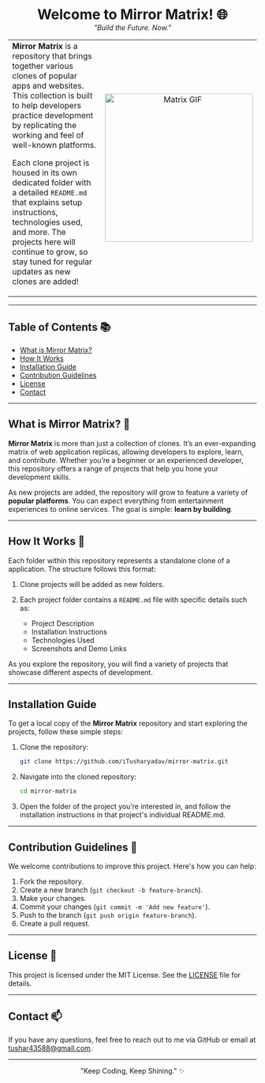<h1 align="center" style="margin-bottom: 0;">Welcome to Mirror Matrix! 🌐</h1>
<p align="center" style="margin-top: 0;"><em>"Build the Future. Now."</em></p>

<table>
  <tr>
    <td style="width: 50%; vertical-align: middle; text-align: left;">
      <strong>Mirror Matrix</strong> is a repository that brings together various clones of popular apps and websites. This collection is built to help developers practice development by replicating the working and feel of well-known platforms.

Each clone project is housed in its own dedicated folder with a detailed `README.md` that explains setup instructions, technologies used, and more. The projects here will continue to grow, so stay tuned for regular updates as new clones are added!
    </td>
    <td style="width: 50%; vertical-align: middle; text-align: center;">
      <img src="https://media.giphy.com/media/8rSiGkyA4P1Cw/giphy.gif" alt="Matrix GIF" width="300">
    </td>
  </tr>
</table>

  <!--  ![Matrix GIF](https://media.giphy.com/media/8rSiGkyA4P1Cw/giphy.gif) -->


 <!--**Mirror Matrix** is a repository that brings together various clones of popular apps and websites. This collection is built to help developers practice frontend development by replicating the look and feel of well-known platforms.

Each clone project is housed in its own dedicated folder with a detailed `README.md` that explains setup instructions, technologies used, and more. The projects here will continue to grow, so stay tuned for regular updates as new clones are added!-->

---

<!--## Table of Contents 📚

- [What is Mirror Matrix?](#what-is-mirror-matrix)
- [How It Works](#how-it-works)
- [Installation Guide](#installation-guide)
- [Contribution Guidelines](#contributing)
- [License](#license)
- [Contact](#contact) -->

## Table of Contents 📚

- [What is Mirror Matrix?](#what-is-mirror-matrix)
- [How It Works](#how-it-works)
- [Installation Guide](#installation-guide)
- [Contribution Guidelines](#contributing)
- [License](#license)
- [Contact](#contact)


---

## What is Mirror Matrix? 🤔

**Mirror Matrix** is more than just a collection of clones. It’s an ever-expanding matrix of web application replicas, allowing developers to explore, learn, and contribute. Whether you’re a beginner or an experienced developer, this repository offers a range of projects that help you hone your development skills.

As new projects are added, the repository will grow to feature a variety of **popular platforms**. You can expect everything from entertainment experiences to online services. The goal is simple: **learn by building**.

---

## How It Works 🚀

Each folder within this repository represents a standalone clone of a application. The structure follows this format:

1. Clone projects will be added as new folders.
2. Each project folder contains a `README.md` file with specific details such as:
   
   - Project Description
   - Installation Instructions
   - Technologies Used
   - Screenshots and Demo Links 

As you explore the repository, you will find a variety of projects that showcase different aspects of development.

---

## Installation Guide 

To get a local copy of the **Mirror Matrix** repository and start exploring the projects, follow these simple steps:

1. Clone the repository:
   
   ```bash
   git clone https://github.com/iTusharyadav/mirror-matrix.git

3. Navigate into the cloned repository:

   ```bash
   cd mirror-matrix

3. Open the folder of the project you’re interested in, and follow the installation instructions in that project's individual README.md.

---
## Contribution Guidelines 🤝
We welcome contributions to improve this project. Here's how you can help:

1. Fork the repository.
2. Create a new branch (`git checkout -b feature-branch`).
3. Make your changes.
4. Commit your changes (`git commit -m 'Add new feature'`).
5. Push to the branch (`git push origin feature-branch`).
6. Create a pull request.

---
## License 📜

This project is licensed under the MIT License. See the [LICENSE](LICENSE) file for details.

---
## Contact 📫
If you have any questions, feel free to reach out to me via GitHub or email at tushar43588@gmail.com.

---
<p align="center"> "Keep Coding, Keep Shining." ✨ </p>
